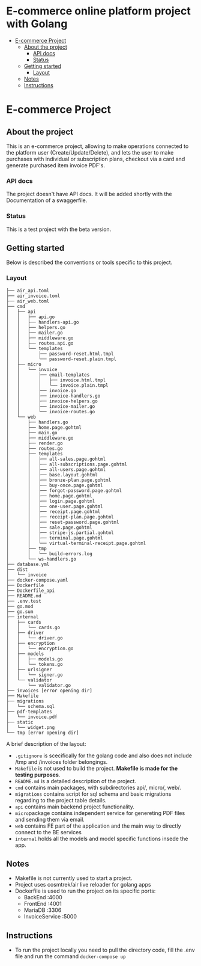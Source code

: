 # E-commerce online platform project with Golang

- [E-commerce Project](#e-commerce-project)
  - [About the project](#about-the-project)
    - [API docs](#api-docs)
    - [Status](#status)
  - [Getting started](#getting-started)
    - [Layout](#layout)
  - [Notes](#notes)
  - [Instructions](#instructions)

<!-- END doctoc generated TOC please keep comment here to allow auto update -->

# E-commerce Project

## About the project

This is an e-commerce project, allowing to make operations connected to the platform user (Create/Update/Delete), and lets the user to make purchases with 
individual or subscription plans, checkout via a card and generate purchased item invoice PDF's.

### API docs

The project doesn't have API docs. It will be added shortly with the Documentation of a swaggerfile.

### Status

This is a test project with the beta version.

## Getting started

Below is described the conventions or tools specific to this project.

### Layout

```tree
├── air_api.toml
├── air_invoice.toml
├── air_web.toml
├── cmd
│   ├── api
│   │   ├── api.go
│   │   ├── handlers-api.go
│   │   ├── helpers.go
│   │   ├── mailer.go
│   │   ├── middleware.go
│   │   ├── routes.api.go
│   │   └── templates
│   │       ├── password-reset.html.tmpl
│   │       └── password-reset.plain.tmpl
│   ├── micro
│   │   └── invoice
│   │       ├── email-templates
│   │       │   ├── invoice.html.tmpl
│   │       │   └── invoice.plain.tmpl
│   │       ├── invoice.go
│   │       ├── invoice-handlers.go
│   │       ├── invoice-helpers.go
│   │       ├── invoice-mailer.go
│   │       └── invoice-routes.go
│   └── web
│       ├── handlers.go
│       ├── home.page.gohtml
│       ├── main.go
│       ├── middleware.go
│       ├── render.go
│       ├── routes.go
│       ├── templates
│       │   ├── all-sales.page.gohtml
│       │   ├── all-subscriptions.page.gohtml
│       │   ├── all-users.page.gohtml
│       │   ├── base.layout.gohtml
│       │   ├── bronze-plan.page.gohtml
│       │   ├── buy-once.page.gohtml
│       │   ├── forgot-password.page.gohtml
│       │   ├── home.page.gohtml
│       │   ├── login.page.gohtml
│       │   ├── one-user.page.gohtml
│       │   ├── receipt.page.gohtml
│       │   ├── receipt-plan.page.gohtml
│       │   ├── reset-password.page.gohtml
│       │   ├── sale.page.gohtml
│       │   ├── stripe-js.partial.gohtml
│       │   ├── terminal.page.gohtml
│       │   └── virtual-terminal-receipt.page.gohtml
│       ├── tmp
│       │   └── build-errors.log
│       └── ws-handlers.go
├── database.yml
├── dist
│   └── invoice
├── docker-compose.yaml
├── Dockerfile
├── Dockerfile_api
├── README.md
├── .env.test
├── go.mod
├── go.sum
├── internal
│   ├── cards
│   │   └── cards.go
│   ├── driver
│   │   └── driver.go
│   ├── encryption
│   │   └── encryption.go
│   ├── models
│   │   ├── models.go
│   │   └── tokens.go
│   ├── urlsigner
│   │   └── signer.go
│   └── validator
│       └── validator.go
├── invoices [error opening dir]
├── Makefile
├── migrations
│   └── schema.sql
├── pdf-templates
│   └── invoice.pdf
├── static
│   └── widget.png
└── tmp [error opening dir]
```

A brief description of the layout:

* `.gitignore` is scecifically for the golang code and also does not include /tmp and /invoices folder belongings.
* `Makefile` is not used to build the project. **Makefile is made for the testing purposes**.
* `README.md` is a detailed description of the project.
* `cmd` contains main packages, with subdirectories api/, micro/, web/.
* `migrations` contains script for sql schema and basic migrations regarding to the project table details.
* `api` contains main backend project functionality.
* `micro`package contains independent service for genereting PDF files and sending them via email.
* `web` contains FE part of the application and the main way to directly connect to the BE services
* `internal` holds all the models and model specific functions insede the app.

## Notes

* Makefile is not currently used to start a project.
* Project uses cosmtrek/air live reloader for golang apps
* Dockerfile is used to run the project on its specific ports:
  * BackEnd :4000 
  * FrontEnd :4001
  * MariaDB :3306
  * InvoiceService :5000
  

## Instructions

* To run the project locally you need to pull the directory code, fill the .env file and run the command `docker-compose up`

